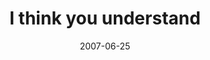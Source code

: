 ---
layout: base.njk
title : 'I think you understand' 
view_title : 'I think you understand' 
year : '2007' 
date : '2007-06-25' 
img_file : '/drawing/ithinkyouunderstand.png' 
html_file : 'ithinkyouunderstand' 
next_html : 'thatmeansnothingtomenow.html' 
year_order : '76' 
permalink : "title/{{html_file}}.html"
---